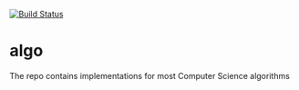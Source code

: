 [![Build Status](https://travis-ci.org/dimyriy/algo.svg?branch=master)](https://travis-ci.org/dimyriy/algo)

# algo
The repo contains implementations for most Computer Science algorithms

